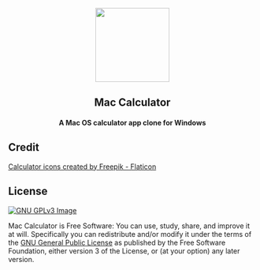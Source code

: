 <p align="center"><img src="/Calculator/Calculator/Calculator.ico" width="150"</p>
<h2 align="center">Mac Calculator</h2>
<h4 align="center">A Mac OS calculator app clone for Windows</h4>

## Credit
<p><a href="https://www.flaticon.com/free-icons/calculator" title="calculator icons">Calculator icons created by Freepik - Flaticon</a></p>

## License
[![GNU GPLv3 Image](https://www.gnu.org/graphics/gplv3-127x51.png)](https://www.gnu.org/licenses/gpl-3.0.en.html)  

Mac Calculator is Free Software: You can use, study, share, and improve it at
will. Specifically you can redistribute and/or modify it under the terms of the
[GNU General Public License](https://www.gnu.org/licenses/gpl.html) as
published by the Free Software Foundation, either version 3 of the License, or
(at your option) any later version.  
